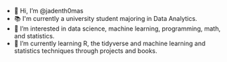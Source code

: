 - 👋 Hi, I’m @jadenth0mas
- 📚 I'm currently a university student majoring in Data Analytics.
- 👀 I’m interested in data science, machine learning, programming, math, and statistics.
- 🌱 I’m currently learning R, the tidyverse and machine learning and statistics techniques through projects and books.

<!---
jadenth0mas/jadenth0mas is a ✨ special ✨ repository because its `README.md` (this file) appears on your GitHub profile.
You can click the Preview link to take a look at your changes.
--->
